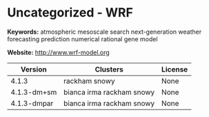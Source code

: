 # Uncategorized - WRF



**Keywords:** atmospheric mesoscale search next-generation weather forecasting prediction numerical rational gene model

**Website:** <http://www.wrf-model.org>

| Version | Clusters | License |
| ------- | -------- | ------- |
| 4.1.3 | rackham snowy | None |
| 4.1.3-dm+sm | bianca irma rackham snowy | None |
| 4.1.3-dmpar | bianca irma rackham snowy | None |

